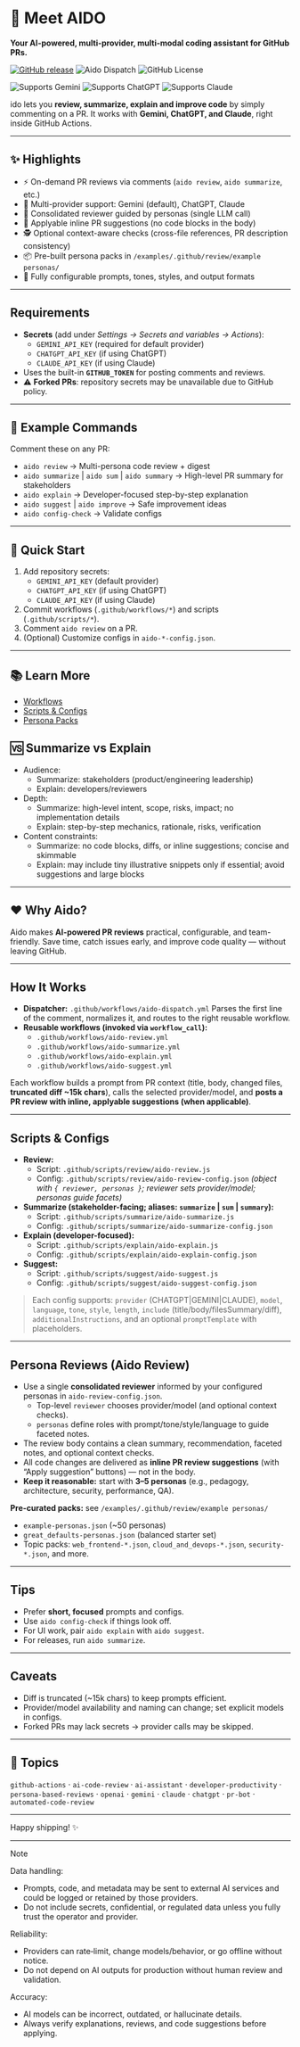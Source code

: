 # 🚀 Meet AIDO
**Your AI-powered, multi-provider, multi-modal coding assistant for GitHub PRs.**

[![GitHub release](https://img.shields.io/github/v/release/aido-dev/aido?style=flat-square)](https://github.com/aido-dev/aido/releases)
![Aido Dispatch](https://github.com/aido-dev/aido/actions/workflows/aido-dispatch.yml/badge.svg)
![GitHub License](https://img.shields.io/github/license/aido-dev/aido)

![Supports Gemini](https://img.shields.io/badge/provider-Gemini-blue?logo=google&style=flat-square)
![Supports ChatGPT](https://img.shields.io/badge/provider-ChatGPT-10a37f?logo=openai&style=flat-square)
![Supports Claude](https://img.shields.io/badge/provider-Claude-8a2be2?style=flat-square)

ido lets you **review, summarize, explain and improve code** by simply commenting on a PR.
It works with **Gemini, ChatGPT, and Claude**, right inside GitHub Actions.

---

## ✨ Highlights
- ⚡ On-demand PR reviews via comments (`aido review`, `aido summarize`, etc.)
- 🤖 Multi-provider support: Gemini (default), ChatGPT, Claude
- 🧩 Consolidated reviewer guided by personas (single LLM call)
- 🧷 Applyable inline PR suggestions (no code blocks in the body)
- 🕵️ Optional context-aware checks (cross-file references, PR description consistency)
- 📦 Pre-built persona packs in `/examples/.github/review/example personas/`
- 🔧 Fully configurable prompts, tones, styles, and output formats

---

## Requirements
- **Secrets** (add under *Settings → Secrets and variables → Actions*):
  - `GEMINI_API_KEY` (required for default provider)
  - `CHATGPT_API_KEY` (if using ChatGPT)
  - `CLAUDE_API_KEY` (if using Claude)
- Uses the built-in **`GITHUB_TOKEN`** for posting comments and reviews.
- ⚠️ **Forked PRs**: repository secrets may be unavailable due to GitHub policy.

---

## 📝 Example Commands
Comment these on any PR:
- `aido review` → Multi-persona code review + digest
- `aido summarize` | `aido sum` | `aido summary` → High-level PR summary for stakeholders
- `aido explain` → Developer-focused step-by-step explanation
- `aido suggest` | `aido improve` → Safe improvement ideas
- `aido config-check` → Validate configs

---

## 🚀 Quick Start
1. Add repository secrets:
   - `GEMINI_API_KEY` (default provider)
   - `CHATGPT_API_KEY` (if using ChatGPT)
   - `CLAUDE_API_KEY` (if using Claude)
2. Commit workflows (`.github/workflows/*`) and scripts (`.github/scripts/*`).
3. Comment `aido review` on a PR.
4. (Optional) Customize configs in `aido-*-config.json`.

---

## 📚 Learn More
- [Workflows](.github/workflows/)
- [Scripts & Configs](.github/scripts/)
- [Persona Packs](/examples/.github/review/example%20personas/)

## 🆚 Summarize vs Explain
- Audience:
  - Summarize: stakeholders (product/engineering leadership)
  - Explain: developers/reviewers
- Depth:
  - Summarize: high-level intent, scope, risks, impact; no implementation details
  - Explain: step-by-step mechanics, rationale, risks, verification
- Content constraints:
  - Summarize: no code blocks, diffs, or inline suggestions; concise and skimmable
  - Explain: may include tiny illustrative snippets only if essential; avoid suggestions and large blocks

---

## ❤️ Why Aido?
Aido makes **AI-powered PR reviews** practical, configurable, and team-friendly.
Save time, catch issues early, and improve code quality — without leaving GitHub.

---

## How It Works
- **Dispatcher:** `.github/workflows/aido-dispatch.yml`
  Parses the first line of the comment, normalizes it, and routes to the right reusable workflow.
- **Reusable workflows (invoked via `workflow_call`):**
  - `.github/workflows/aido-review.yml`
  - `.github/workflows/aido-summarize.yml`
  - `.github/workflows/aido-explain.yml`
  - `.github/workflows/aido-suggest.yml`

Each workflow builds a prompt from PR context (title, body, changed files, **truncated diff ~15k chars**), calls the selected provider/model, and **posts a PR review with inline, applyable suggestions (when applicable)**.

---

## Scripts & Configs
- **Review:**
   - Script: `.github/scripts/review/aido-review.js`
   - Config: `.github/scripts/review/aido-review-config.json` *(object with `{ reviewer, personas }`; reviewer sets provider/model; personas guide facets)*
- **Summarize (stakeholder-facing; aliases: `summarize` | `sum` | `summary`):**
   - Script: `.github/scripts/summarize/aido-summarize.js`
   - Config: `.github/scripts/summarize/aido-summarize-config.json`
- **Explain (developer-focused):**
   - Script: `.github/scripts/explain/aido-explain.js`
   - Config: `.github/scripts/explain/aido-explain-config.json`
- **Suggest:**
   - Script: `.github/scripts/suggest/aido-suggest.js`
   - Config: `.github/scripts/suggest/aido-suggest-config.json`

> Each config supports: `provider` (CHATGPT|GEMINI|CLAUDE), `model`, `language`, `tone`, `style`, `length`, `include` (title/body/filesSummary/diff), `additionalInstructions`, and an optional `promptTemplate` with placeholders.

---

## Persona Reviews (Aido Review)
- Use a single **consolidated reviewer** informed by your configured personas in `aido-review-config.json`.
  - Top-level `reviewer` chooses provider/model (and optional context checks).
  - `personas` define roles with prompt/tone/style/language to guide faceted notes.
- The review body contains a clean summary, recommendation, faceted notes, and optional context checks.
- All code changes are delivered as **inline PR review suggestions** (with “Apply suggestion” buttons) — not in the body.
- **Keep it reasonable:** start with **3–5 personas** (e.g., pedagogy, architecture, security, performance, QA).

**Pre-curated packs:** see `/examples/.github/review/example personas/`
- `example-personas.json` (~50 personas)
- `great_defaults-personas.json` (balanced starter set)
- Topic packs: `web_frontend-*.json`, `cloud_and_devops-*.json`, `security-*.json`, and more.

---

## Tips
- Prefer **short, focused** prompts and configs.
- Use `aido config-check` if things look off.
- For UI work, pair `aido explain` with `aido suggest`.
- For releases, run `aido summarize`.

---

## Caveats
- Diff is truncated (~15k chars) to keep prompts efficient.
- Provider/model availability and naming can change; set explicit models in configs.
- Forked PRs may lack secrets → provider calls may be skipped.

---

## 🔖 Topics
`github-actions` · `ai-code-review` · `ai-assistant` · `developer-productivity` · `persona-based-reviews` · `openai` · `gemini` · `claude` · `chatgpt` · `pr-bot` · `automated-code-review`

---

Happy shipping! ✨

---

> [!Note]
>
> Data handling:
> - Prompts, code, and metadata may be sent to external AI services and could be logged or retained by those providers.
> - Do not include secrets, confidential, or regulated data unless you fully trust the operator and provider.
>
> Reliability:
> - Providers can rate‑limit, change models/behavior, or go offline without notice.
> - Do not depend on AI outputs for production without human review and validation.
>
> Accuracy:
> - AI models can be incorrect, outdated, or hallucinate details.
> - Always verify explanations, reviews, and code suggestions before applying.
